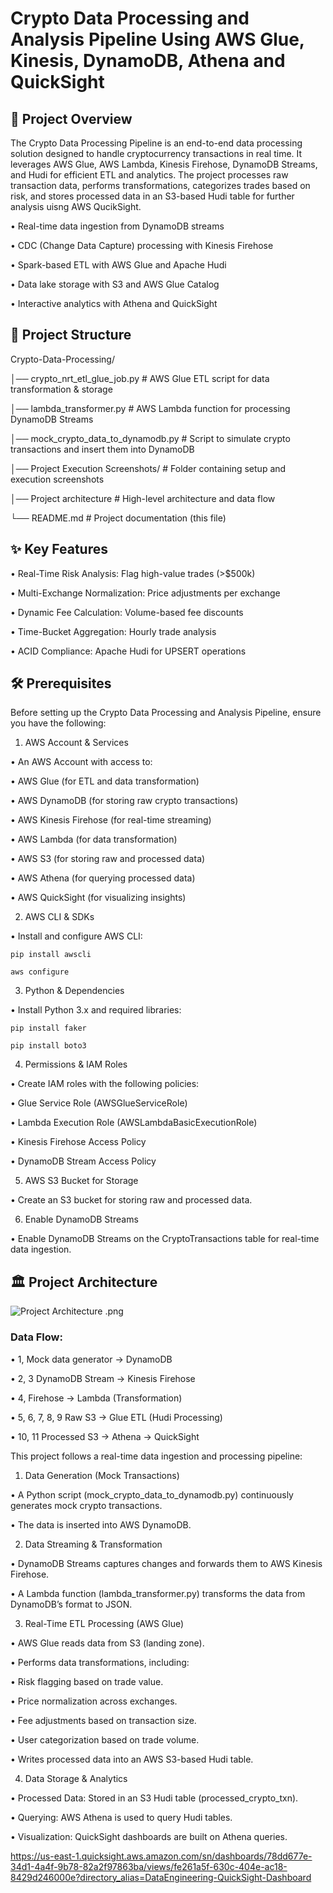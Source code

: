 # Crypto Data Processing and Analysis Pipeline Using AWS Glue, Kinesis, DynamoDB, Athena and QuickSight

## 📌 Project Overview

The Crypto Data Processing Pipeline is an end-to-end data processing solution designed to handle cryptocurrency transactions in real time. It leverages AWS Glue, AWS Lambda, Kinesis Firehose, DynamoDB Streams, and Hudi for efficient ETL and analytics. The project processes raw transaction data, performs transformations, categorizes trades based on risk, and stores processed data in an S3-based Hudi table for further analysis uisng AWS QucikSight.

• Real-time data ingestion from DynamoDB streams

• CDC (Change Data Capture) processing with Kinesis Firehose

• Spark-based ETL with AWS Glue and Apache Hudi

• Data lake storage with S3 and AWS Glue Catalog

• Interactive analytics with Athena and QuickSight

## 📂 Project Structure

Crypto-Data-Processing/

│── crypto_nrt_etl_glue_job.py               # AWS Glue ETL script for data transformation & storage

│── lambda_transformer.py                     # AWS Lambda function for processing DynamoDB Streams

│── mock_crypto_data_to_dynamodb.py           # Script to simulate crypto transactions and insert them into DynamoDB

│── Project Execution Screenshots/            # Folder containing setup and execution screenshots

│── Project architecture                      # High-level architecture and data flow

└── README.md                                 # Project documentation (this file)

## ✨ Key Features

• Real-Time Risk Analysis: Flag high-value trades (>$500k)

• Multi-Exchange Normalization: Price adjustments per exchange

• Dynamic Fee Calculation: Volume-based fee discounts

• Time-Bucket Aggregation: Hourly trade analysis

• ACID Compliance: Apache Hudi for UPSERT operations

## 🛠 Prerequisites

Before setting up the Crypto Data Processing and Analysis Pipeline, ensure you have the following:

1. AWS Account & Services
	
 • An AWS Account with access to:
	
 • AWS Glue (for ETL and data transformation)
	
 • AWS DynamoDB (for storing raw crypto transactions)
	
 • AWS Kinesis Firehose (for real-time streaming)
	
 • AWS Lambda (for data transformation)
	
 • AWS S3 (for storing raw and processed data)
	
 • AWS Athena (for querying processed data)
	
 • AWS QuickSight (for visualizing insights)

2. AWS CLI & SDKs
	
 • Install and configure AWS CLI:

```pip install awscli```

```aws configure``` 

3. Python & Dependencies
	
• Install Python 3.x and required libraries:

```pip install faker``` 

```pip install boto3``` 

4. Permissions & IAM Roles

• Create IAM roles with the following policies:

• Glue Service Role (AWSGlueServiceRole)

• Lambda Execution Role (AWSLambdaBasicExecutionRole)

• Kinesis Firehose Access Policy

• DynamoDB Stream Access Policy

5. AWS S3 Bucket for Storage
	
• Create an S3 bucket for storing raw and processed data.

6. Enable DynamoDB Streams

• Enable DynamoDB Streams on the CryptoTransactions table for real-time data ingestion.

## 🏛 Project Architecture

![Project Architecture .png](https://github.com/Kaushik-Puttaswamy/Crypto-Data-Processing-and-Analysis-Pipeline-Using-AWS-Glue-Kinesis-DynamoDB-Athena-and-QuickSight/blob/main/Project%20Architecture%20.png)

### Data Flow:

• 1, Mock data generator → DynamoDB

• 2, 3 DynamoDB Stream → Kinesis Firehose

• 4, Firehose → Lambda (Transformation)

• 5, 6, 7, 8, 9 Raw S3 → Glue ETL (Hudi Processing)

• 10, 11 Processed S3 → Athena → QuickSight


This project follows a real-time data ingestion and processing pipeline:
	
1. Data Generation (Mock Transactions)

• A Python script (mock_crypto_data_to_dynamodb.py) continuously generates mock crypto transactions.

• The data is inserted into AWS DynamoDB.

2. Data Streaming & Transformation

• DynamoDB Streams captures changes and forwards them to AWS Kinesis Firehose.

• A Lambda function (lambda_transformer.py) transforms the data from DynamoDB’s format to JSON.
	
3. Real-Time ETL Processing (AWS Glue)

• AWS Glue reads data from S3 (landing zone).

• Performs data transformations, including:

• Risk flagging based on trade value.

• Price normalization across exchanges.

• Fee adjustments based on transaction size.

• User categorization based on trade volume.

• Writes processed data into an AWS S3-based Hudi table.
	
4. Data Storage & Analytics

• Processed Data: Stored in an S3 Hudi table (processed_crypto_txn).

• Querying: AWS Athena is used to query Hudi tables.

• Visualization: QuickSight dashboards are built on Athena queries.























https://us-east-1.quicksight.aws.amazon.com/sn/dashboards/78dd677e-34d1-4a4f-9b78-82a2f97863ba/views/fe261a5f-630c-404e-ac18-8429d246000e?directory_alias=DataEngineering-QuickSight-Dashboard

